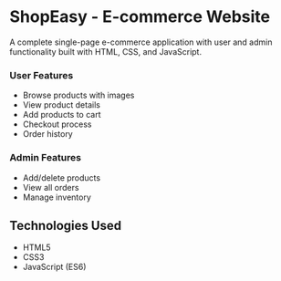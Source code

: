 # ShopEasy - E-commerce Website

A complete single-page e-commerce application with user and admin functionality built with HTML, CSS, and JavaScript.

### User Features
- Browse products with images
- View product details
- Add products to cart
- Checkout process
- Order history

### Admin Features
- Add/delete products
- View all orders
- Manage inventory

## Technologies Used
- HTML5
- CSS3
- JavaScript (ES6)

